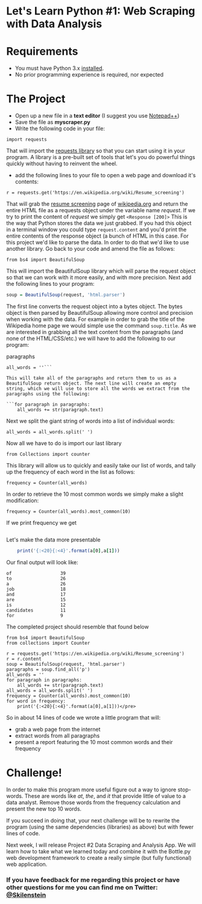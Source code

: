 # Let's Learn Python #1: Web Scraping with Data Analysis

# Requirements

*   You must have Python 3.x [installed](https://www.python.org/downloads/).
*   No prior programming experience is required, nor expected

# The Project

*   Open up a new file in a **text editor** (I suggest you use [Notepad++](https://notepad-plus-plus.org/download/v7.4.2.html))
*   Save the file as **myscraper.py**
*   Write the following code in your file:

`import requests`

That will import the [requests library](http://docs.python-requests.org/en/master/) so that you can start using it in your program. A library is a pre-built set of tools that let's you do powerful things quickly without having to reinvent the wheel.

*   add the following lines to your file to open a web page and download it's contents:

`r = requests.get('https://en.wikipedia.org/wiki/Resume_screening')`

That will grab the [resume screening](https://en.wikipedia.org/wiki/Resume_screening) page of [wikipedia.org](http://wikipedia.org) and return the entire HTML file as a requests object under the variable name _request_. If we try to print the content of _request_ we simply get `<Response [200]>` This is the way that Python stores the data we just grabbed. If you had this object in a terminal window you could type `request.content` and you'd print the entire contents of the response object (a bunch of HTML in this case. For this project we'd like to parse the data. In order to do that we'd like to use another library. Go back to your code and amend the file as follows:

```import requests
from bs4 import BeautifulSoup
```

This will import the BeautifulSoup library which will parse the request object so that we can work with it more easily, and with more precision. Next add the following lines to your program:

```r = r.content
soup = BeautifulSoup(request, 'html.parser')
```

The first line converts the request object into a bytes object. The bytes object is then parsed by BeautifulSoup allowing more control and precision when working with the data. For example in order to grab the title of the Wikipedia home page we would simple use the command `soup.title`. As we are interested in grabbing all the text content from the paragraphs (and none of the HTML/CSS/etc.) we will have to add the following to our program:

paragraphs

```paragraphs = soup.find_all('p')
all_words = ''```

This will take all of the paragraphs and return them to us as a BeautifulSoup return object. The next line will create an empty string, which we will use to store all the words we extract from the paragraphs using the following:

```for paragraph in paragraphs:
    all_words += str(paragraph.text)
```

Next we split the giant string of words into a list of individual words:

`all_words = all_words.split(' ')`

Now all we have to do is import our last library

`from Collections import counter`

This library will allow us to quickly and easily take our list of words, and tally up the frequency of each word in the list as follows:

`frequency = Counter(all_words)`

In order to retrieve the 10 most common words we simply make a slight modification:

`frequency = Counter(all_words).most_common(10)`

If we print frequency we get

```[('the', 56), ('of', 39), ('to', 26), ('a', 26), ('job', 18), ('and', 17), ('are', 15), ('is', 12), ('candidates', 11), ('for', 9)]
```

Let's make the data more presentable

```for word in frequency:
    print('{:<20}{:<4}'.format(a[0],a[1]))
```

Our final output will look like:

```the                 56
of                  39
to                  26
a                   26
job                 18
and                 17
are                 15
is                  12
candidates          11
for                 9
```

The completed project should resemble that found below

```import requests
from bs4 import BeautifulSoup
from collections import Counter

r = requests.get('https://en.wikipedia.org/wiki/Resume_screening')
r = r.content
soup = BeautifulSoup(request, 'html.parser')
paragraphs = soup.find_all('p')
all_words = ''
for paragraph in paragraphs:
    all_words += str(paragraph.text)
all_words = all_words.split(' ')
frequency = Counter(all_words).most_common(10)
for word in frequency:
    print('{:<20}{:<4}'.format(a[0],a[1]))</pre>
```

So in about 14 lines of code we wrote a little program that will:

*   grab a web page from the internet
*   extract words from all paragraphs
*   present a report featuring the 10 most common words and their frequency

# Challenge!

In order to make this program more useful figure out a way to ignore stop-words. These are words like _at_, _the_, and _it_ that provide little of value to a data analyst. Remove those words from the frequency calculation and present the new top 10 words.

If you succeed in doing that, your next challenge will be to rewrite the program (using the same dependencies (libraries) as above) but with fewer lines of code.

Next week, I will release Project #2 Data Scraping and Analysis App. We will learn how to take what we learned today and combine it with the Bottle.py web development framework to create a really simple (but fully functional) web application.

### If you have feedback for me regarding this project or have other questions for me you can find me on Twitter: [@Skilenstein](https://twitter.com/Skilenstein)

